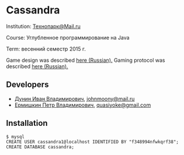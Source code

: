 # Cassandra

Institution: Технопарк@Mail.ru

Course: Углубленное программирование на Java

Term: весенний семестр 2015 г.

Game design was described [here (Russian).](doc/design-RU.md) Gaming protocol was described [here (Russian).](doc/protocol-RU.md)

## Developers
* [Дунин Иван Владимирович](https://github.com/AlabamaYarrow), johnmoony@mail.ru
* [Ермишкин Петр Владимирович](https://github.com/quasiyoke), quasiyoke@gmail.com

## Installation

    $ mysql
    CREATE USER cassandra1@localhost IDENTIFIED BY "f348994nfwkqrf38";
    CREATE DATABASE cassandra;
